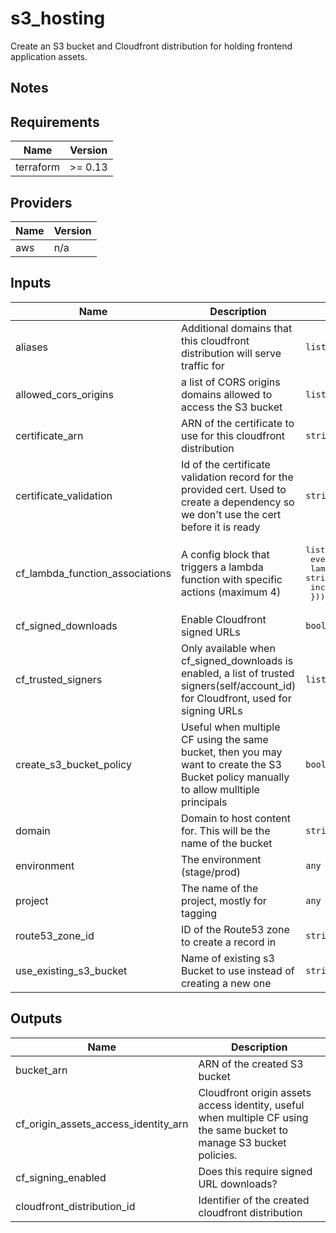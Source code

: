 # s3_hosting

Create an S3 bucket and Cloudfront distribution for holding frontend application assets.

## Notes

<!-- BEGINNING OF PRE-COMMIT-TERRAFORM DOCS HOOK -->
## Requirements

| Name | Version |
|------|---------|
| terraform | >= 0.13 |

## Providers

| Name | Version |
|------|---------|
| aws | n/a |

## Inputs

| Name | Description | Type | Default | Required |
|------|-------------|------|---------|:--------:|
| aliases | Additional domains that this cloudfront distribution will serve traffic for | `list(string)` | n/a | yes |
| allowed\_cors\_origins | a list of CORS origins domains allowed to access the S3 bucket | `list(string)` | `[]` | no |
| certificate\_arn | ARN of the certificate to use for this cloudfront distribution | `string` | n/a | yes |
| certificate\_validation | Id of the certificate validation record for the provided cert. Used to create a dependency so we don't use the cert before it is ready | `string` | n/a | yes |
| cf\_lambda\_function\_associations | A config block that triggers a lambda function with specific actions (maximum 4) | <pre>list(object({<br>    event_type   = string<br>    lambda_arn   = string<br>    include_body = bool<br>  }))</pre> | `[]` | no |
| cf\_signed\_downloads | Enable Cloudfront signed URLs | `bool` | `false` | no |
| cf\_trusted\_signers | Only available when cf\_signed\_downloads is enabled, a list of trusted signers(self/account\_id) for Cloudfront, used for signing URLs | `list(string)` | <pre>[<br>  "self"<br>]</pre> | no |
| create\_s3\_bucket\_policy | Useful when multiple CF using the same bucket, then you may want to create the S3 Bucket policy manually to allow mulltiple principals | `bool` | `true` | no |
| domain | Domain to host content for. This will be the name of the bucket | `string` | n/a | yes |
| environment | The environment (stage/prod) | `any` | n/a | yes |
| project | The name of the project, mostly for tagging | `any` | n/a | yes |
| route53\_zone\_id | ID of the Route53 zone to create a record in | `string` | n/a | yes |
| use\_existing\_s3\_bucket | Name of existing s3 Bucket to use instead of creating a new one | `string` | `""` | no |

## Outputs

| Name | Description |
|------|-------------|
| bucket\_arn | ARN of the created S3 bucket |
| cf\_origin\_assets\_access\_identity\_arn | Cloudfront origin assets access identity, useful when multiple CF using the same bucket to manage S3 bucket policies. |
| cf\_signing\_enabled | Does this require signed URL downloads? |
| cloudfront\_distribution\_id | Identifier of the created cloudfront distribution |

<!-- END OF PRE-COMMIT-TERRAFORM DOCS HOOK -->
